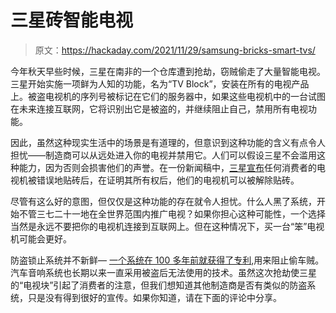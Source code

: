 # 三星砖智能电视

> 原文：<https://hackaday.com/2021/11/29/samsung-bricks-smart-tvs/>

今年秋天早些时候，三星在南非的一个仓库遭到抢劫，窃贼偷走了大量智能电视。三星开始实施一项鲜为人知的功能，名为“TV Block”，安装在所有的电视产品上。被盗电视机的序列号被标记在它们的服务器中，如果这些电视机中的一台试图在未来连接互联网，它将识别出它是被盗的，并继续阻止自己，禁用所有电视功能。

因此，虽然这种现实生活中的场景是有道理的，但意识到这种功能的含义有点令人担忧——制造商可以从远处进入你的电视并禁用它。人们可以假设三星不会滥用这种能力，因为否则会损害他们的声誉。在一份新闻稿中，[三星宣布](https://news.samsung.com/za/samsung-supports-retailers-affected-by-looting-with-innovative-television-block-function)任何消费者的电视机被错误地贴砖后，在证明其所有权后，他们的电视机可以被解除贴砖。

尽管有这么好的意图，但仅仅是这种功能的存在就令人担忧。什么人黑了系统，开始不管三七二十一地在全世界范围内推广电视？如果你担心这种可能性，一个选择当然是永远不要把你的电视机连接到互联网上。但在这种情况下，买一台“笨”电视机可能会更好。

防盗锁止系统并不新鲜— [一个系统在 100 多年前就获得了专利](https://patentimages.storage.googleapis.com/5a/c8/c9/00bcf04bb5e1d0/US1300150.pdf),用来阻止偷车贼。汽车音响系统也长期以来一直采用被盗后无法使用的技术。虽然这次抢劫使三星的“电视块”引起了消费者的注意，但我们想知道其他制造商是否有类似的防盗系统，只是没有得到很好的宣传。如果你知道，请在下面的评论中分享。